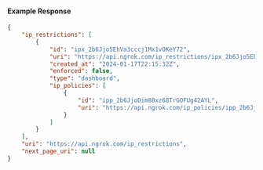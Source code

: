 <!-- Code generated for API Clients. DO NOT EDIT. -->

#### Example Response

```json
{
	"ip_restrictions": [
		{
			"id": "ipx_2b6Jjo5EhVa3cccj1Mx1vOKeY72",
			"uri": "https://api.ngrok.com/ip_restrictions/ipx_2b6Jjo5EhVa3cccj1Mx1vOKeY72",
			"created_at": "2024-01-17T22:15:32Z",
			"enforced": false,
			"type": "dashboard",
			"ip_policies": [
				{
					"id": "ipp_2b6JjoDim88xz68TrGOFUg42AYL",
					"uri": "https://api.ngrok.com/ip_policies/ipp_2b6JjoDim88xz68TrGOFUg42AYL"
				}
			]
		}
	],
	"uri": "https://api.ngrok.com/ip_restrictions",
	"next_page_uri": null
}
```
